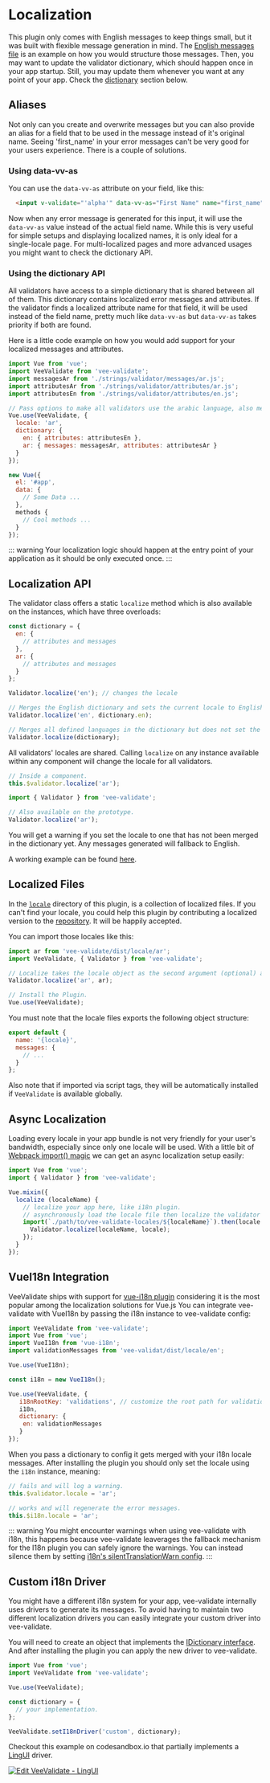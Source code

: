 # Localization

This plugin only comes with English messages to keep things small, but it was built with flexible message generation in mind.
The [English messages file](https://github.com/baianat/vee-validate/blob/master/locale/en.js) is an example on how you would structure those messages. Then, you may want to update the validator dictionary, which should happen once in your app startup. Still, you may update them whenever you want at any point of your app. Check the [dictionary](#using-the-dictionary-api) section below.

## Aliases

Not only can you create and overwrite messages but you can also provide an alias for a field that to be used in the message instead of it's original name. Seeing 'first_name' in your error messages can't be very good for your users experience. There is a couple of solutions.

### Using data-vv-as

You can use the `data-vv-as` attribute on your field, like this:

```html
  <input v-validate="'alpha'" data-vv-as="First Name" name="first_name" type="text">
```

Now when any error message is generated for this input, it will use the `data-vv-as` value instead of the actual field name. While this is very useful for simple setups and displaying localized names, it is only ideal for a single-locale page. For multi-localized pages and more advanced usages you might want to check the dictionary API.

### Using the dictionary API

All validators have access to a simple dictionary that is shared between all of them. This dictionary contains localized error messages and attributes. If the validator finds a localized attribute name for that field, it will be used instead of the field name, pretty much like `data-vv-as` but `data-vv-as` takes priority if both are found.

Here is a little code example on how you would add support for your localized messages and attributes.

```js
import Vue from 'vue';
import VeeValidate from 'vee-validate';
import messagesAr from './strings/validator/messages/ar.js';
import attributesAr from './strings/validator/attributes/ar.js';
import attributesEn from './strings/validator/attributes/en.js';

// Pass options to make all validators use the arabic language, also merge the english and arabic attributes with the internal dictionary.
Vue.use(VeeValidate, {
  locale: 'ar',
  dictionary: {
    en: { attributes: attributesEn },
    ar: { messages: messagesAr, attributes: attributesAr }
  }
});

new Vue({
  el: '#app',
  data: {
    // Some Data ...
  },
  methods {
    // Cool methods ...
  }
});
```

::: warning
Your localization logic should happen at the entry point of your application as it should be only executed once.
:::

## Localization API

The validator class offers a static `localize` method which is also available on the instances, which have three overloads:

```js
const dictionary = {
  en: {
    // attributes and messages
  },
  ar: {
    // attributes and messages
  }
};

Validator.localize('en'); // changes the locale

// Merges the English dictionary and sets the current locale to English.
Validator.localize('en', dictionary.en);

// Merges all defined languages in the dictionary but does not set the current locale.
Validator.localize(dictionary);
```

All validators' locales are shared. Calling `localize` on any instance available within any component will change the locale for all validators.

```js
// Inside a component.
this.$validator.localize('ar');

import { Validator } from 'vee-validate';

// Also available on the prototype.
Validator.localize('ar');
```

You will get a warning if you set the locale to one that has not been merged in the dictionary yet. Any messages generated will fallback to English.

A working example can be found [here](/examples/locale.md).

## Localized Files

In the [`locale`](https://github.com/baianat/vee-validate/tree/master/locale) directory of this plugin, is a collection of localized files. If you can't find your locale, you could help this plugin by contributing a localized version to the [repository](https://github.com/baianat/vee-validate). It will be happily accepted.

You can import those locales like this:

```js
import ar from 'vee-validate/dist/locale/ar';
import VeeValidate, { Validator } from 'vee-validate';

// Localize takes the locale object as the second argument (optional) and merges it.
Validator.localize('ar', ar);

// Install the Plugin.
Vue.use(VeeValidate);
```

You must note that the locale files exports the following object structure:

```js
export default {
  name: '{locale}',
  messages: {
    // ...
  }
};
```

Also note that if imported via script tags, they will be automatically installed if `VeeValidate` is available globally.

## Async Localization

Loading every locale in your app bundle is not very friendly for your user's bandwidth, especially since only one locale will be used. With a little bit of [Webpack import() magic](https://webpack.js.org/guides/code-splitting/#dynamic-imports) we can get an async localization setup easily:

```js
import Vue from 'vue';
import { Validator } from 'vee-validate';

Vue.mixin({
  localize (localeName) {
    // localize your app here, like i18n plugin.
    // asynchronously load the locale file then localize the validator with it.
    import(`./path/to/vee-validate-locales/${localeName}`).then(locale => {
      Validator.localize(localeName, locale);
    });
  }
});

```

## VueI18n Integration

VeeValidate ships with support for [vue-i18n plugin](https://github.com/kazupon/vue-i18n/) considering it is the most popular among the localization solutions for Vue.js You can integrate vee-validate with VueI18n by passing the i18n instance to vee-validate config:

```js
import VeeValidate from 'vee-validate';
import Vue from 'vue';
import VueI18n from 'vue-i18n';
import validationMessages from 'vee-validat/dist/locale/en';

Vue.use(VueI18n);

const i18n = new VueI18n();

Vue.use(VeeValidate, {
   i18nRootKey: 'validations', // customize the root path for validation messages.
   i18n,
   dictionary: {
    en: validationMessages
   }
});
```

When you pass a dictionary to config it gets merged with your i18n locale messages. After installing the plugin you should only set the locale using the `i18n` instance, meaning:

```js
// fails and will log a warning.
this.$validator.locale = 'ar';

// works and will regenerate the error messages.
this.$i18n.locale = 'ar';
```

::: warning
  You might encounter warnings when using vee-validate with i18n, this happens because vee-validate leaverages the fallback mechanism for the I18n plugin you can safely ignore the warnings. You can instead silence them by setting [i18n's silentTranslationWarn config](https://kazupon.github.io/vue-i18n/api/#silenttranslationwarn).
:::

## Custom i18n Driver

You might have a different i18n system for your app, vee-validate internally uses drivers to generate its messages. To avoid having to maintain two different localization drivers you can easily integrate your custom driver into vee-validate.

You will need to create an object that implements the [IDictionary interface](https://github.com/baianat/vee-validate/blob/master/flow/dictionary.js#L12). And after installing the plugin you can apply the new driver to vee-validate.

```js
import Vue from 'vue';
import VeeValidate from 'vee-validate';

Vue.use(VeeValidate);

const dictionary = {
  // your implementation.
};

VeeValidate.setI18nDriver('custom', dictionary);
```

Checkout this example on codesandbox.io that partially implements a [LingUI](https://github.com/lingui/js-lingui) driver.

[![Edit VeeValidate - LingUI](https://codesandbox.io/static/img/play-codesandbox.svg)](https://codesandbox.io/s/q84p09y7p6)
